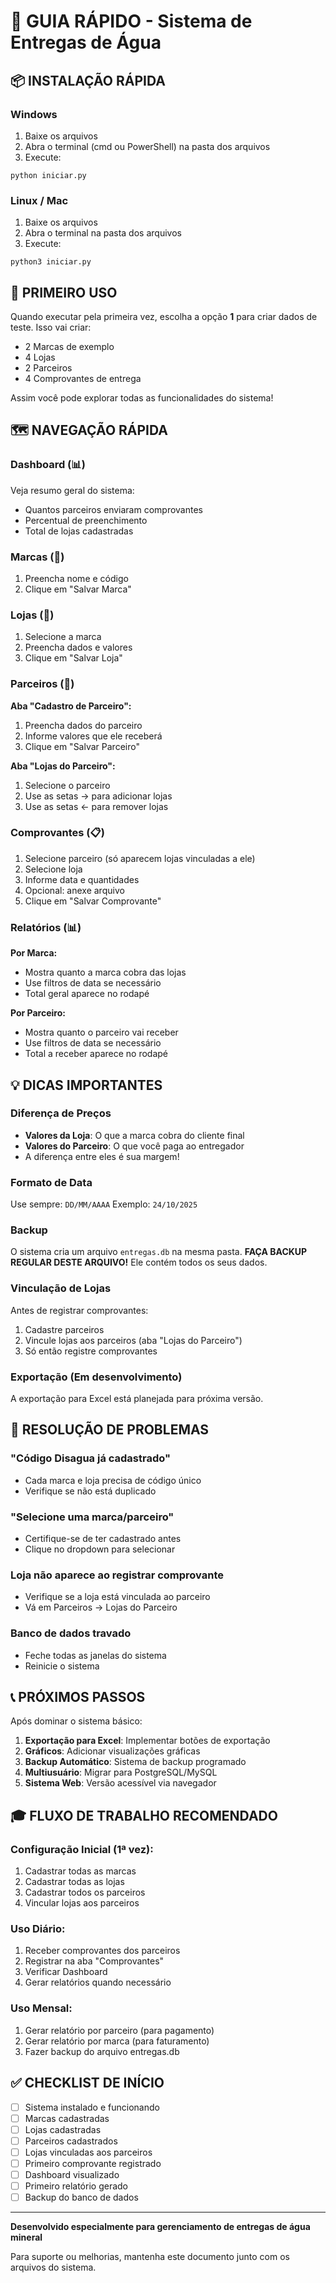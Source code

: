 # 🚀 GUIA RÁPIDO - Sistema de Entregas de Água

## 📦 INSTALAÇÃO RÁPIDA

### Windows
1. Baixe os arquivos
2. Abra o terminal (cmd ou PowerShell) na pasta dos arquivos
3. Execute:
```
python iniciar.py
```

### Linux / Mac
1. Baixe os arquivos
2. Abra o terminal na pasta dos arquivos
3. Execute:
```
python3 iniciar.py
```

## 🎯 PRIMEIRO USO

Quando executar pela primeira vez, escolha a opção **1** para criar dados de teste.
Isso vai criar:
- 2 Marcas de exemplo
- 4 Lojas
- 2 Parceiros
- 4 Comprovantes de entrega

Assim você pode explorar todas as funcionalidades do sistema!

## 🗺️ NAVEGAÇÃO RÁPIDA

### Dashboard (📊)
Veja resumo geral do sistema:
- Quantos parceiros enviaram comprovantes
- Percentual de preenchimento
- Total de lojas cadastradas

### Marcas (🏢)
1. Preencha nome e código
2. Clique em "Salvar Marca"

### Lojas (🏪)
1. Selecione a marca
2. Preencha dados e valores
3. Clique em "Salvar Loja"

### Parceiros (🚚)
**Aba "Cadastro de Parceiro":**
1. Preencha dados do parceiro
2. Informe valores que ele receberá
3. Clique em "Salvar Parceiro"

**Aba "Lojas do Parceiro":**
1. Selecione o parceiro
2. Use as setas → para adicionar lojas
3. Use as setas ← para remover lojas

### Comprovantes (📋)
1. Selecione parceiro (só aparecem lojas vinculadas a ele)
2. Selecione loja
3. Informe data e quantidades
4. Opcional: anexe arquivo
5. Clique em "Salvar Comprovante"

### Relatórios (📊)
**Por Marca:**
- Mostra quanto a marca cobra das lojas
- Use filtros de data se necessário
- Total geral aparece no rodapé

**Por Parceiro:**
- Mostra quanto o parceiro vai receber
- Use filtros de data se necessário
- Total a receber aparece no rodapé

## 💡 DICAS IMPORTANTES

### Diferença de Preços
- **Valores da Loja**: O que a marca cobra do cliente final
- **Valores do Parceiro**: O que você paga ao entregador
- A diferença entre eles é sua margem!

### Formato de Data
Use sempre: `DD/MM/AAAA`
Exemplo: `24/10/2025`

### Backup
O sistema cria um arquivo `entregas.db` na mesma pasta.
**FAÇA BACKUP REGULAR DESTE ARQUIVO!**
Ele contém todos os seus dados.

### Vinculação de Lojas
Antes de registrar comprovantes:
1. Cadastre parceiros
2. Vincule lojas aos parceiros (aba "Lojas do Parceiro")
3. Só então registre comprovantes

### Exportação (Em desenvolvimento)
A exportação para Excel está planejada para próxima versão.

## 🔧 RESOLUÇÃO DE PROBLEMAS

### "Código Disagua já cadastrado"
- Cada marca e loja precisa de código único
- Verifique se não está duplicado

### "Selecione uma marca/parceiro"
- Certifique-se de ter cadastrado antes
- Clique no dropdown para selecionar

### Loja não aparece ao registrar comprovante
- Verifique se a loja está vinculada ao parceiro
- Vá em Parceiros → Lojas do Parceiro

### Banco de dados travado
- Feche todas as janelas do sistema
- Reinicie o sistema

## 📞 PRÓXIMOS PASSOS

Após dominar o sistema básico:

1. **Exportação para Excel**: Implementar botões de exportação
2. **Gráficos**: Adicionar visualizações gráficas
3. **Backup Automático**: Sistema de backup programado
4. **Multiusuário**: Migrar para PostgreSQL/MySQL
5. **Sistema Web**: Versão acessível via navegador

## 🎓 FLUXO DE TRABALHO RECOMENDADO

### Configuração Inicial (1ª vez):
1. Cadastrar todas as marcas
2. Cadastrar todas as lojas
3. Cadastrar todos os parceiros
4. Vincular lojas aos parceiros

### Uso Diário:
1. Receber comprovantes dos parceiros
2. Registrar na aba "Comprovantes"
3. Verificar Dashboard
4. Gerar relatórios quando necessário

### Uso Mensal:
1. Gerar relatório por parceiro (para pagamento)
2. Gerar relatório por marca (para faturamento)
3. Fazer backup do arquivo entregas.db

## ✅ CHECKLIST DE INÍCIO

- [ ] Sistema instalado e funcionando
- [ ] Marcas cadastradas
- [ ] Lojas cadastradas
- [ ] Parceiros cadastrados
- [ ] Lojas vinculadas aos parceiros
- [ ] Primeiro comprovante registrado
- [ ] Dashboard visualizado
- [ ] Primeiro relatório gerado
- [ ] Backup do banco de dados

---

**Desenvolvido especialmente para gerenciamento de entregas de água mineral**

Para suporte ou melhorias, mantenha este documento junto com os arquivos do sistema.
